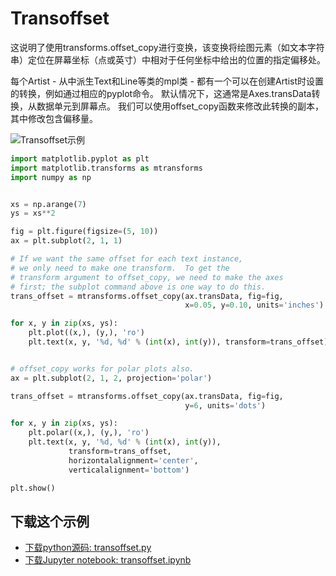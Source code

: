 # Transoffset

这说明了使用transforms.offset_copy进行变换，该变换将绘图元素（如文本字符串）定位在屏幕坐标（点或英寸）中相对于任何坐标中给出的位置的指定偏移处。

每个Artist  - 从中派生Text和Line等类的mpl类 - 都有一个可以在创建Artist时设置的转换，例如通过相应的pyplot命令。 默认情况下，这通常是Axes.transData转换，从数据单元到屏幕点。 我们可以使用offset_copy函数来修改此转换的副本，其中修改包含偏移量。

![Transoffset示例](https://matplotlib.org/_images/sphx_glr_transoffset_001.png)

```python
import matplotlib.pyplot as plt
import matplotlib.transforms as mtransforms
import numpy as np


xs = np.arange(7)
ys = xs**2

fig = plt.figure(figsize=(5, 10))
ax = plt.subplot(2, 1, 1)

# If we want the same offset for each text instance,
# we only need to make one transform.  To get the
# transform argument to offset_copy, we need to make the axes
# first; the subplot command above is one way to do this.
trans_offset = mtransforms.offset_copy(ax.transData, fig=fig,
                                       x=0.05, y=0.10, units='inches')

for x, y in zip(xs, ys):
    plt.plot((x,), (y,), 'ro')
    plt.text(x, y, '%d, %d' % (int(x), int(y)), transform=trans_offset)


# offset_copy works for polar plots also.
ax = plt.subplot(2, 1, 2, projection='polar')

trans_offset = mtransforms.offset_copy(ax.transData, fig=fig,
                                       y=6, units='dots')

for x, y in zip(xs, ys):
    plt.polar((x,), (y,), 'ro')
    plt.text(x, y, '%d, %d' % (int(x), int(y)),
             transform=trans_offset,
             horizontalalignment='center',
             verticalalignment='bottom')

plt.show()
```

## 下载这个示例
            
- [下载python源码: transoffset.py](https://matplotlib.org/_downloads/transoffset.py)
- [下载Jupyter notebook: transoffset.ipynb](https://matplotlib.org/_downloads/transoffset.ipynb)